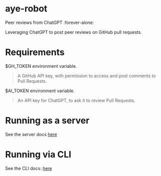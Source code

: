 # aye-robot

Peer reviews from ChatGPT :forever-alone:

Leveraging ChatGPT to post peer reviews on GitHub pull requests.

# Requirements

$GH_TOKEN environment variable.
> A GitHub API key, with permission to access and post comments to Pull Requests.

$AI_TOKEN environment variable.
> An API key for ChatGPT, to ask it to review Pull Requests.

# Running as a server

See the server docs [here](cmd/server/README.md)

# Running via CLI

See the CLI docs: [here](cmd/cli/README.md)

